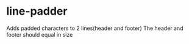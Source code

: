 # line-padder
Adds padded characters to 2 lines(header and footer)
The header and footer should equal in size
